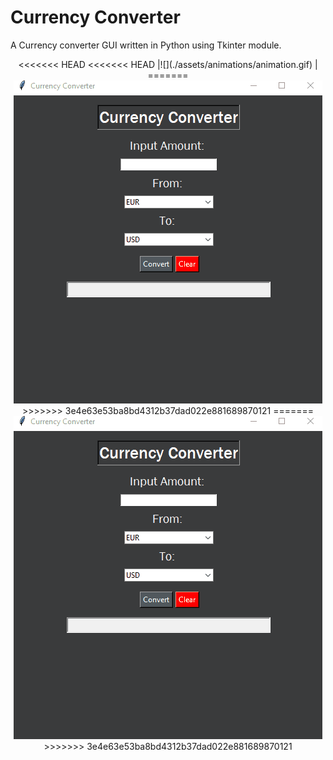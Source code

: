 
# Currency Converter
A Currency converter GUI written in Python using Tkinter module.

<p align="center">
<<<<<<< HEAD
<<<<<<< HEAD
|![](./assets/animations/animation.gif) |
=======
<img src="animation.gif"/>
>>>>>>> 3e4e63e53ba8bd4312b37dad022e881689870121
=======
<img src="animation.gif"/>
>>>>>>> 3e4e63e53ba8bd4312b37dad022e881689870121
</p>
